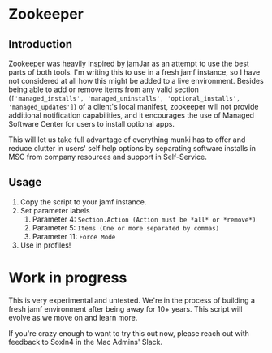 Zookeeper
=============

## Introduction

Zookeeper was heavily inspired by jamJar as an attempt to use the best parts of both tools. I'm writing this to use in a fresh jamf instance, so I have not considered at all how this might be added to a live environment. Besides being able to add or remove items from any valid section (`['managed_installs', 'managed_uninstalls', 'optional_installs', 'managed_updates']`) of a client's local manifest, zookeeper will not provide additional notification capabilities, and it encourages the use of Managed Software Center for users to install optional apps.

This will let us take full advantage of everything munki has to offer and reduce clutter in users' self help options by separating software installs in MSC from company resources and support in Self-Service.

## Usage

1. Copy the script to your jamf instance.
2. Set parameter labels
    1. Parameter 4: `Section.Action (Action must be *all* or *remove*)`
    2. Parameter 5: `Items (One or more separated by commas)`
    3. Parameter 11: `Force Mode`
4. Use in profiles!

# Work in progress
This is very experimental and untested. We're in the process of building a fresh jamf environment after being away for 10+ years. This script will evolve as we move on and learn more.

If you're crazy enough to want to try this out now, please reach out with feedback to SoxIn4 in the Mac Admins' Slack.